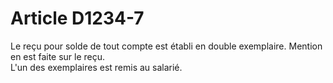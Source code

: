 # Article D1234-7

  
Le reçu pour solde de tout compte est établi en double exemplaire. Mention en est faite sur le reçu.   
L'un des exemplaires est remis au salarié.
